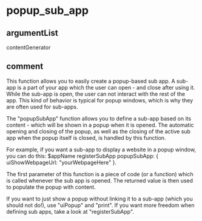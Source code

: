 # popup_sub_app
## argumentList
contentGenerator
## comment

This function allows you to easily create a popup-based sub app.
A sub-app is a part of your app which the user can open - and close after using it.
While the sub-app is open, the user can not interact with the rest of the app.
This kind of behavior is typical for popup windows, which is why they are often used for sub-apps.

The "popupSubApp" function allows you to define a sub-app based on its content - which will be shown in a popup when it is opened.
The automatic opening and closing of the popup, as well as the closing of the active sub app when the popup itself is closed, is handled by this function.

For example, if you want a sub-app to display a website in a popup window, you can do this:
$appName registerSubApp popupSubApp: {
uiShowWebpageUrl: "yourWebpageHere"
}.

The first parameter of this function is a piece of code (or a function) which is called whenever the sub app is opened. The returned value is then used to populate the popup with content.

If you want to just show a popup without linking it to a sub-app (which you should not do!), use "uiPopup" and "print".
If you want more freedom when defining sub apps, take a look at "registerSubApp".
